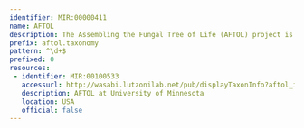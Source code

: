 ```yaml
---
identifier: MIR:00000411
name: AFTOL
description: The Assembling the Fungal Tree of Life (AFTOL) project is dedicated to significantly enhancing our understanding of the evolution of the Kingdom Fungi, which represents one of the major clades of life. There are roughly 80,000 described species of Fungi, but the actual diversity in the group has been estimated to be about 1.5 million species.
prefix: aftol.taxonomy
pattern: ^\d+$
prefixed: 0
resources:
 - identifier: MIR:00100533
   accessurl: http://wasabi.lutzonilab.net/pub/displayTaxonInfo?aftol_id=
   description: AFTOL at University of Minnesota
   location: USA
   official: false
---
```

